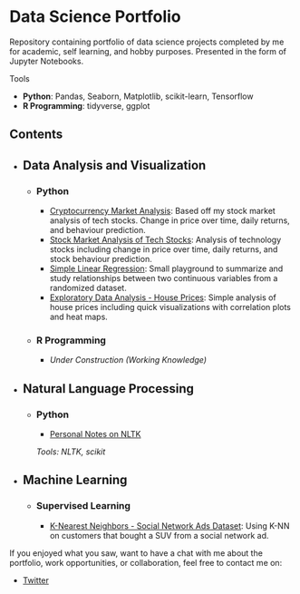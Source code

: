 # Data Science Portfolio
Repository containing portfolio of data science projects completed by me for academic, self learning, and hobby purposes. Presented in the form of Jupyter Notebooks.

Tools
  - **Python**: Pandas, Seaborn, Matplotlib, scikit-learn, Tensorflow
  - **R Programming**: tidyverse, ggplot

## Contents
- ## Data Analysis and Visualization
  - ### Python
    - [Cryptocurrency Market Analysis](https://github.com/melvfernandez/data_science_portfolio/blob/master/Cryptocurrency%20Market%20Analysis.ipynb): Based off my stock market analysis of tech stocks. Change in price over time, daily returns, and behaviour prediction.
    - [Stock Market Analysis of Tech Stocks](https://github.com/melvfernandez/data__scientist_portfolio/blob/master/Stock%20Market%20Analysis%20for%20Tech%20Stocks.ipynb): Analysis of technology stocks including change in price over time, daily returns, and stock behaviour prediction.
    - [Simple Linear Regression](https://github.com/melvfernandez/data_science_portfolio/blob/master/Simple%20Linear%20Regression.ipynb): Small playground to summarize and study relationships between two continuous variables from a randomized dataset.
    - [Exploratory Data Analysis - House Prices](https://github.com/melvfernandez/data_science_portfolio/blob/master/Exploratory%20Data%20Analysis%20of%20House%20Prices.ipynb): Simple analysis of house prices including quick visualizations with correlation plots and heat maps.
   - ### R Programming
      - *Under Construction (Working Knowledge)*
- ## Natural Language Processing
  - ### Python
    - [Personal Notes on NLTK](https://github.com/melvfnz/data_science_portfolio/blob/master/Natural%20Language%20Processing%20Personal%20Notes.ipynb)
    
    _Tools: NLTK, scikit_
- ## Machine Learning
  - ### Supervised Learning
    - [K-Nearest Neighbors - Social Network Ads Dataset](https://github.com/melvfernandez/data_science_portfolio/blob/master/K_Nearest_Neighbors/K-Nearest%20Neighbors%20On%20Social%20Network%20Ads.ipynb): Using K-NN on customers that bought a SUV from a social network ad.

If you enjoyed what you saw, want to have a chat with me about the portfolio, work opportunities, or collaboration, feel free to contact me on:
  - [Twitter](https://twitter.com/melvfnz)

